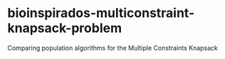 # bioinspirados-multiconstraint-knapsack-problem
Comparing population algorithms for the Multiple Constraints Knapsack

